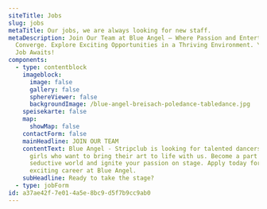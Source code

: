 ```yaml
---
siteTitle: Jobs
slug: jobs
metaTitle: Our jobs, we are always looking for new staff.
metaDescription: Join Our Team at Blue Angel – Where Passion and Entertainment
  Converge. Explore Exciting Opportunities in a Thriving Environment. Your Dream
  Job Awaits!
components:
  - type: contentblock
    imageblock:
      image: false
      gallery: false
      sphereViewer: false
      backgroundImage: /blue-angel-breisach-poledance-tabledance.jpg
    speisekarte: false
    map:
      showMap: false
    contactForm: false
    mainHeadline: JOIN OUR TEAM
    contentText: Blue Angel - Stripclub is looking for talented dancers  & table
      girls who want to bring their art to life with us. Become a part of our
      seductive world and ignite your passion on stage. Apply today for an
      exciting career at Blue Angel.
    subHeadline: Ready to take the stage?
  - type: jobForm
id: a37ae42f-7e01-4a5e-8bc9-d5f7b9cc9ab0
---
```

